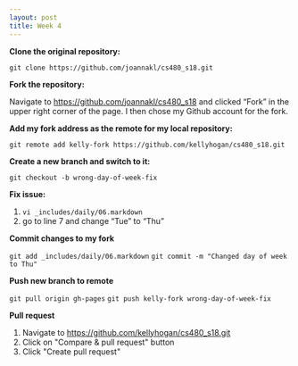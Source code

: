 ```yaml
---
layout: post
title: Week 4
---
```


**Clone the original repository:**

`git clone https://github.com/joannakl/cs480_s18.git`

**Fork the repository:**

Navigate to https://github.com/joannakl/cs480_s18 and clicked “Fork” in the upper right corner of the page. I then chose my Github account for the fork.

**Add my fork address as the remote for my local repository:**

`git remote add kelly-fork https://github.com/kellyhogan/cs480_s18.git`

**Create a new branch and switch to it:**

`git checkout -b wrong-day-of-week-fix`

**Fix issue:**

1. `vi _includes/daily/06.markdown`
2. go to line 7 and change “Tue” to “Thu”

**Commit changes to my fork**

`git add _includes/daily/06.markdown`
`git commit -m "Changed day of week to Thu"`

**Push new branch to remote**

`git pull origin gh-pages`
`git push kelly-fork wrong-day-of-week-fix`

**Pull request**
1. Navigate to https://github.com/kellyhogan/cs480_s18.git 
2. Click on "Compare & pull request" button
3. Click "Create pull request"
